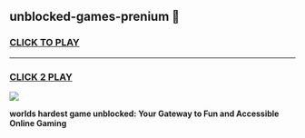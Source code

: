 
## unblocked-games-prenium 👋
<h3>
<a href="https://premium.freeplayer.one?title=unblocked-games-prenium&ref=14F">CLICK TO PLAY</a></h3>
<hr>

<h3>
<a href="https://premium.freeplayer.one?title=unblocked-games-prenium&ref=14F">CLICK 2 PLAY</a>
  
</h3>

<a href="https://premium.freeplayer.one?title=unblocked-games-prenium&ref=12F/"><img src="https://clearcache.store/games.png"></a>


**worlds hardest game unblocked: Your Gateway to Fun and Accessible Online Gaming**
